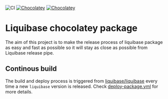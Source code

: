 ![CI](https://github.com/liquibase/liquibase-chocolatey/actions/workflows/deploy-package.yml/badge.svg)
[![Chocolatey](https://img.shields.io/chocolatey/v/liquibase.svg)](https://chocolatey.org/packages/liquibase)
[![Chocolatey](https://img.shields.io/chocolatey/dt/liquibase.svg)](https://chocolatey.org/packages/liquibase)


# Liquibase chocolatey package

The aim of this project is to make the release process of liquibase package as easy and fast as possible so it will stay as close as possible from Liquibase release pipe.

## Continous build

The build and deploy process is triggered from [liquibase/liquibase](https://github.com/liquibase/liquibase) every time a new `liquibase` version is released. Check [deploy-package.yml](.github/workflows/deploy-package.yml) for more details.
